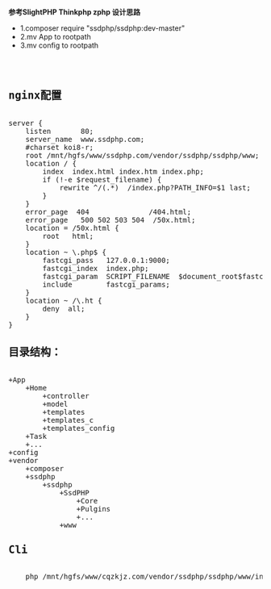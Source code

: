 
<!doctype html>
<html lang="en">
<head>
    <meta charset="UTF-8">
    <title>谢谢你访问访问www.ssdphp.com</title>
    <style>
        a{  text-decoration:none;  }  a:hover{  text-decoration:underline;  }
    </style>
</head>
<body>
<b>参考SlightPHP Thinkphp zphp 设计思路</b>
<ul>
    <li>1.composer require "ssdphp/ssdphp:dev-master"</li>
    <li>2.mv App to rootpath</li>
    <li>3.mv config to rootpath</li>
</ul>
<br>
<pre>
<h2>nginx配置</h2>
server {
	listen       80;
	server_name  www.ssdphp.com;
	#charset koi8-r;
	root /mnt/hgfs/www/ssdphp.com/vendor/ssdphp/ssdphp/www;
	location / {
		index  index.html index.htm index.php;
		if (!-e $request_filename) {
			rewrite ^/(.*)  /index.php?PATH_INFO=$1 last;
		}
	}
	error_page  404              /404.html;
	error_page   500 502 503 504  /50x.html;
	location = /50x.html {
		root   html;
	}
	location ~ \.php$ {
		fastcgi_pass   127.0.0.1:9000;
		fastcgi_index  index.php;
		fastcgi_param  SCRIPT_FILENAME  $document_root$fastcgi_script_name;
		include        fastcgi_params;
	}
	location ~ /\.ht {
		deny  all;
	}
}
<h2>目录结构：</h2>
+App
    +Home
        +controller
        +model
        +templates
        +templates_c
        +templates_config
    +Task
    +...
+config
+vendor
    +composer
    +ssdphp
        +ssdphp
            +SsdPHP
                +Core
                +Pulgins
                +...
            +www
<h2>Cli</h2>
    php /mnt/hgfs/www/cqzkjz.com/vendor/ssdphp/ssdphp/www/index.php /home/index/index

</pre>
</body>
</html>